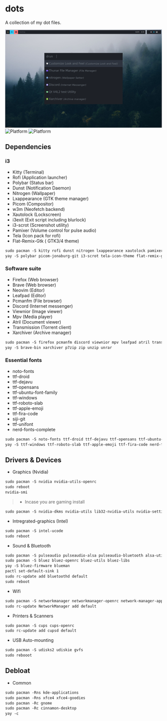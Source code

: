 # dots 
A collection of my dot files.
<br>

![Project Banner](./repo/screenshot1.png)
![Platform](https://img.shields.io/static/v1?label=Distro&message=Artix&style=for-the-badge&logo=linux&color=blue)
![Platform](https://img.shields.io/static/v1?label=Window-Magager&message=i3-gaps&style=for-the-badge&logo=tmux&color=9cf)
<br>

## Dependencies

### i3
* Kitty (Terminal)
* Rofi (Application launcher)
* Polybar (Status bar)
* Dunst (Notification Daemon)
* Nitrogen (Wallpaper)
* Lxappearance (GTK theme manager)
* Picom (Compositor) 
* w3m (Neofetch backend)
* Xautolock (Lockscreen)
* i3exit (Exit script including blurlock)
* i3-scrot (Screenshot utility)
* Pamixer (Volume control for pulse audio)
* Tela (Icon pack for rofi)
* Flat-Remix-Gtk ( GTK3/4 theme)


```html
sudo pacman -S kitty rofi dunst nitrogen lxappearance xautolock pamixer firefox pcmanfm
yay -S polybar picom-jonaburg-git i3-scrot tela-icon-theme flat-remix-gtk i3exit w3m
```

### Software suite
* Firefox (Web browser)
* Brave (Web browser)
* Neovim (Editor)
* Leafpad (Editor)
* Pcmanfm (File browser)
* Discord (Internet messenger)
* Viewnior (Image viewer)
* Mpv (Media player)
* Atril (Document viewer)
* Transmission (Torrent client)
* Xarchiver (Archive manager)


```html
sudo pacman -S firefox pcmanfm discord viewnior mpv leafpad atril transmission-gtk neovim
yay -S brave-bin xarchiver p7zip zip unzip unrar
```

### Essential fonts 
* noto-fonts
* ttf-droid
* ttf-dejavu
* ttf-opensans 
* ttf-ubuntu-font-family
* ttf-windows
* ttf-roboto-slab
* ttf-apple-emoji
* ttf-fira-code
* siji-git
* ttf-unifont 
* nerd-fonts-complete

```html
sudo pacman -S noto-fonts ttf-droid ttf-dejavu ttf-opensans ttf-ubuntu-font-family
yay -S ttf-windows ttf-roboto-slab ttf-apple-emoji ttf-fira-code nerd-fonts-complete siji-git ttf-unifont 
```

## Drivers & Devices

* Graphics (Nvidia)

```html
sudo pacman -S nvidia nvidia-utils-openrc
sudo reboot 
nvidia-smi
```

> * Incase you are gaming install 
```html
sudo pacman -S nvidia-dkms nvidia-utils lib32-nvidia-utils nvidia-settings vulkan-icd-loader lib32-vulkan-icd-loader
```

* Intregrated-graphics (Intel)

```html
sudo pacman -S intel-ucode
sudo reboot 
```

* Sound & Bluetooth

```html
sudo pacman -S pulseaudio pulseaudio-alsa pulseaudio-bluetooth alsa-utils pavucontrol
sudo pacman -S bluez bluez-openrc bluez-utils bluez-libs 
yay -S bluez-firmware blueman
pactl set-default-sink 1
sudo rc-update add bluetoothd default
sudo reboot
```

* Wifi 

```html
sudo pacman -S networkmanager networkmanager-openrc network-manager-applet
sudo rc-update NetworkManager add default

```
 
* Printers & Scanners

```html
sudo pacman -S cups cups-openrc
sudo rc-update add cupsd default
```
* USB Auto-mounting

```html
sudo pacman -S udisks2 udiskie gvfs
sudo rebooot
```

## Debloat 

* Common

```html
sudo pacman -Rns kde-applications
sudo pacman -Rns xfce4 xfce4-goodies
sudo pacman -Rc gnome
sudo pacman -Rc cinnamon-desktop
yay -c
```


